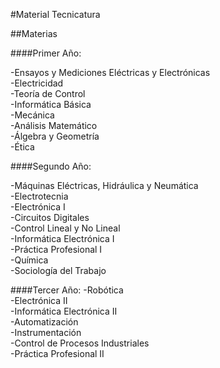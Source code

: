 
#Material Tecnicatura


##Materias


####Primer Año:

-Ensayos y Mediciones Eléctricas y Electrónicas  
-Electricidad  
-Teoría de Control  
-Informática Básica  
-Mecánica  
-Análisis Matemático  
-Álgebra y Geometría  
-Ética  
	
####Segundo Año:

-Máquinas Eléctricas, Hidráulica y Neumática  
-Electrotecnia  
-Electrónica I  
-Circuitos Digitales  
-Control Lineal y No Lineal  
-Informática Electrónica I  
-Práctica Profesional I  
-Química  
-Sociología del Trabajo  
 
####Tercer Año:
-Robótica  
-Electrónica II  
-Informática Electrónica II  
-Automatización  
-Instrumentación  
-Control de Procesos Industriales  
-Práctica Profesional II  
  	 


